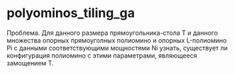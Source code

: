 # polyominos_tiling_ga
Проблема. Для данного размера прямоугольника-стола T и данного множества опорных прямоуголных полиомино и опорных L-полиомино Pi с данными соответствующими мощностями Ni узнать, существует ли конфигурация полиомино с этими параметрами, являющееся замощением T.
